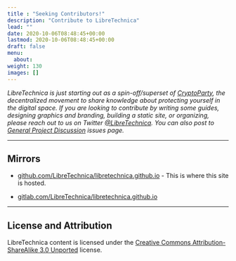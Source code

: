 ```yaml
---
title : "Seeking Contributors!"
description: "Contribute to LibreTechnica"
lead: ""
date: 2020-10-06T08:48:45+00:00
lastmod: 2020-10-06T08:48:45+00:00
draft: false
menu:
  about:
weight: 130
images: []
---
```


*LibreTechnica is just starting out as a spin-off/superset of [CryptoParty](https://www.cryptoparty.in/), the decentralized movement to share knowledge about protecting yourself in the digital space. If you are looking to contribute by writing some guides, designing graphics and branding, building a static site, or organizing, please reach out to us on Twitter [@LibreTechnica](https://twitter.com/LibreTechnica).  You can also post to [General Project Discussion](https://github.com/LibreTechnica/libretechnica.github.io/issues/1) issues page.*

--------------------

## Mirrors

- [github.com/LibreTechnica/libretechnica.github.io](https://github.com/LibreTechnica/libretechnica.github.io) - This is where this site is hosted.

- [gitlab.com/LibreTechnica/libretechnica.github.io](https://gitlab.com/LibreTechnica/libretechnica-github-io)


--------------------

## License and Attribution

LibreTechnica content is licensed under the [Creative Commons Attribution-ShareAlike 3.0 Unported](LICENSE) license.
